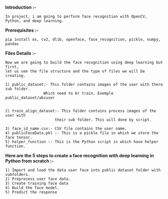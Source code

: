 
**Introduction :-**

	In project, i am going to perform face recognition with OpenCV, Python, and deep learning.

**Prerequisites :-** 

	pip install os, cv2, dlib, openface, face_recognition, pickle, numpy, pandas

**Files Details :-**

	Now we are going to build the face recognition using deep learning but first,
	let us see the file structure and the type of files we will be creating.
	
	1) public_dataset:- This folder contains images of the user with there sub folder.
	                 Which need to br train. Exemple public_dataset/abcuser


	2) train_align_dataset:- This folder contains process images of the user with
	                      their sub folder. This will done by script.

	3) face_id_name.csv:- CSV file contains the user name.
	4) publicFaceData.pkl :- This is a pickle file in which we store the face tensor.
	5) helper_function :- This is the Python script in which have helper function.
	
**Here are the 5 steps to create a face recognition with deep learning in Python from scratch :-**

	1) Import and load the data user face into public dataset folder with subfolders.
	2) Preprocess user face data.
	3) Create training face data 
	4) Build the face model.
	5) Predict the response	
